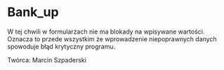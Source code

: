 # Bank_up
W tej chwili w formularzach nie ma blokady na wpisywane wartości. 
Oznacza to przede wszystkim że wprowadzenie niepoprawnych danych spowoduje błąd krytyczny programu.



Twórca: Marcin Szpaderski
